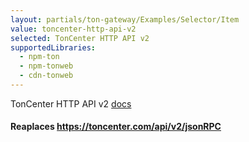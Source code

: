 ```yaml
---
layout: partials/ton-gateway/Examples/Selector/Item
value: toncenter-http-api-v2
selected: TonCenter HTTP API v2
supportedLibraries:
  - npm-ton
  - npm-tonweb
  - cdn-tonweb
---
```


TonCenter HTTP API v2 [docs](https://toncenter.com/api/v2/)

#### Reaplaces https://toncenter.com/api/v2/jsonRPC
